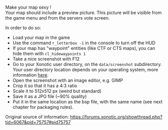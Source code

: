 Make your map sexy !  
Your map should include a preview picture. This picture will be visible from the game menu and from the servers vote screen.

In order to do so:
*  Load your map in the game
*  Use the command `r_letterbox -1` in the console to turn off the HUD
*  If your map has "waypoint" entities (like CTF or CTS maps), you can hide them with `cl_hidewaypoints 1`
*  Take a nice screenshot with F12
*  Go to your Xonotic user directory, on the `data/screenshot` subdirectory. Your user directory location depends on your operating system, more information [here](https://xonotic.org/faq/#where-are-the-configuration-files-located).
*  Open the screenshot with an image editor, e.g. GIMP
*  Crop it so that it has a 4:3 ratio
*  Scale it to 512x512 px (weird but standard)
*  Save it as a JPG file (~90% quality)
*  Put it in the same location as the bsp file, with the same name (see next chapter for packaging rules).

Original source of information: https://forums.xonotic.org/showthread.php?tid=6067&pid=75757#pid75757